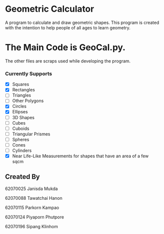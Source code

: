 # Geometric Calculator
A program to calculate and draw geometric shapes.
This program is created with the intention to help people of all ages to learn geometry.

# The Main Code is GeoCal.py.
The other files are scraps used while developing the program.

### Currently Supports
- [x] Squares
- [x] Rectangles
- [ ] Triangles
- [ ] Other Polygons
- [x] Circles
- [x] Ellipses
- [ ] 3D Shapes
- [ ] Cubes
- [ ] Cuboids
- [ ] Triangular Prismes
- [ ] Spheres
- [ ] Cones
- [ ] Cylinders
- [x] Near Life-Like Measurements for shapes that have an area of a few sqcm

## Created By
62070025 Janisda Mukda

62070088 Tawatchai Hanon

62070115 Parkorn Kampao

62070124 Piyaporn Phutpore

62070196 Sipang Klinhom
